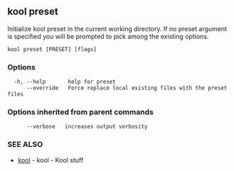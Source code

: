 ## kool preset

Initialize kool preset in the current working directory. If no preset argument is specified you will be prompted to pick among the existing options.

```
kool preset [PRESET] [flags]
```

### Options

```
  -h, --help       help for preset
      --override   Force replace local existing files with the preset files
```

### Options inherited from parent commands

```
      --verbose   increases output verbosity
```

### SEE ALSO

* [kool](kool.md)	 - kool - Kool stuff

